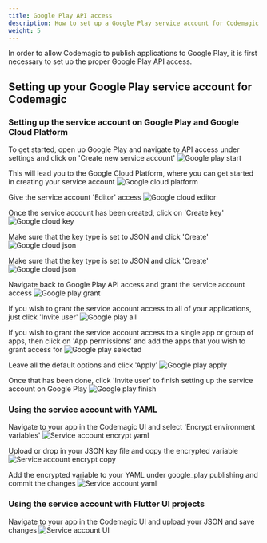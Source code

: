 ```yaml
---
title: Google Play API access
description: How to set up a Google Play service account for Codemagic
weight: 5
---
```


In order to allow Codemagic to publish applications to Google Play, it is first necessary to set up the proper Google Play API access. 

## Setting up your Google Play service account for Codemagic

### Setting up the service account on Google Play and Google Cloud Platform

To get started, open up Google Play and navigate to API access under settings and click on 'Create new service account'
![Google play start](../uploads/google_play_start.png)

This will lead you to the Google Cloud Platform, where you can get started in creating your service account
![Google cloud platform](../uploads/google_cloud_start.png)

Give the service account 'Editor' access
![Google cloud editor](../uploads/google_cloud_two.png)

Once the service account has been created, click on 'Create key'
![Google cloud key](../uploads/google_cloud_three.png)

Make sure that the key type is set to JSON and click 'Create'
![Google cloud json](../uploads/google_cloud_four.png)

Make sure that the key type is set to JSON and click 'Create'
![Google cloud json](../uploads/google_cloud_four.png)

Navigate back to Google Play API access and grant the service account access
![Google play grant](../uploads/google_play_two.png)

If you wish to grant the service account access to all of your applications, just click 'Invite user'
![Google play all](../uploads/google_play_three.png)

If you wish to grant the service account access to a single app or group of apps, then click on 'App permissions' and add the apps that you wish to grant access for
![Google play selected](../uploads/google_play_four.png)

Leave all the default options and click 'Apply'
![Google play apply](../uploads/google_play_five.png)

Once that has been done, click 'Invite user' to finish setting up the service account on Google Play
![Google play finish](../uploads/google_play_finish.png)

### Using the service account with YAML

Navigate to your app in the Codemagic UI and select 'Encrypt environment variables'
![Service account encrypt yaml](../uploads/google_play_yaml_one.png)

Upload or drop in your JSON key file and copy the encrypted variable
![Service account encrypt copy](../uploads/google_play_yaml_two.png)

Add the encrypted variable to your YAML under google_play publishing and commit the changes
![Service account yaml](../uploads/google_play_yaml_three.png)

### Using the service account with Flutter UI projects

Navigate to your app in the Codemagic UI and upload your JSON and save changes
![Service account UI](../uploads/google_play_ui.png)
